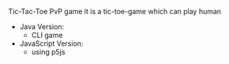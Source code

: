 Tic-Tac-Toe PvP game 
it is a tic-toe-game which can play human
 * Java Version: 
   * CLI game
 * JavaScript Version:
   * using p5js


